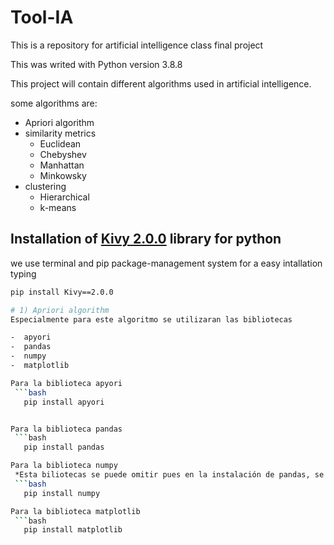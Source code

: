 # Tool-IA
This is a repository for artificial intelligence class final project

This was writed with Python version 3.8.8

This project will contain different algorithms used in artificial intelligence.

some algorithms are:

- Apriori algorithm
- similarity metrics 
  - Euclidean 
  - Chebyshev
  - Manhattan
  - Minkowsky
- clustering
  - Hierarchical
  - k-means


 ## Installation of [Kivy 2.0.0](https://kivy.org/#home) library for python
  we use terminal and pip package-management system for a easy intallation typing 
 
 ```bash
 pip install Kivy==2.0.0

# 1) Apriori algorithm
 Especialmente para este algoritmo se utilizaran las bibliotecas

 -  apyori
 -  pandas
 -  numpy
 -  matplotlib
 
 Para la biblioteca apyori 
  ```bash
    pip install apyori


 Para la biblioteca pandas 
  ```bash
    pip install pandas

 Para la biblioteca numpy
  *Esta biliotecas se puede omitir pues en la instalación de pandas, se instala
  ```bash
    pip install numpy

 Para la biblioteca matplotlib 
  ```bash
    pip install matplotlib



